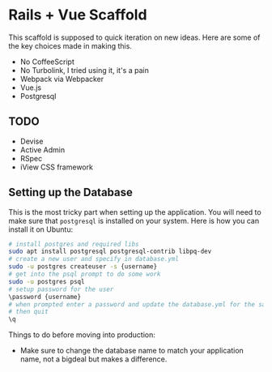 # Rails + Vue Scaffold

This scaffold is supposed to quick iteration on new ideas. Here are some of the key choices made in making this.

- No CoffeeScript
- No Turbolink, I tried using it, it's a pain
- Webpack via Webpacker
- Vue.js
- Postgresql


## TODO

- Devise
- Active Admin
- RSpec
- iView CSS framework

## Setting up the Database

This is the most tricky part when setting up the application. You will need to make sure that `postgresql` is installed on your system. Here is how you can install it on Ubuntu:

```bash
# install postgres and required libs
sudo apt install postgresql postgresql-contrib libpq-dev
# create a new user and specify in database.yml
sudo -u postgres createuser -s {username}
# get into the psql prompt to do some work
sudo -u postgres psql
# setup password for the user
\password {username}
# when prompted enter a password and update the database.yml for the same
# then quit
\q

```

Things to do before moving into production:

- Make sure to change the database name to match your application name, not a bigdeal but makes a difference.

